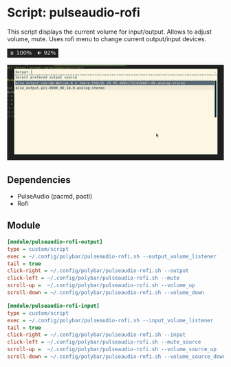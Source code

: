 # Script: pulseaudio-rofi

This script displays the current volume for input/output. Allows to adjust volume, mute. Uses rofi menu to change current output/input devices.

![pulseaudio-rofi](screenshots/1.png)

![pulseaudio-rofi](screenshots/2.png)


## Dependencies

* PulseAudio (pacmd, pactl)
* Rofi


## Module

```ini
[module/pulseaudio-rofi-output]
type = custom/script
exec = ~/.config/polybar/pulseaudio-rofi.sh --output_volume_listener
tail = true
click-right = ~/.config/polybar/pulseaudio-rofi.sh --output
click-left = ~/.config/polybar/pulseaudio-rofi.sh --mute
scroll-up =  ~/.config/polybar/pulseaudio-rofi.sh --volume_up
scroll-down = ~/.config/polybar/pulseaudio-rofi.sh --volume_down
```
```ini
[module/pulseaudio-rofi-input]
type = custom/script
exec = ~/.config/polybar/pulseaudio-rofi.sh --input_volume_listener
tail = true
click-right = ~/.config/polybar/pulseaudio-rofi.sh --input
click-left = ~/.config/polybar/pulseaudio-rofi.sh --mute_source
scroll-up =  ~/.config/polybar/pulseaudio-rofi.sh --volume_source_up
scroll-down = ~/.config/polybar/pulseaudio-rofi.sh --volume_source_down
```
